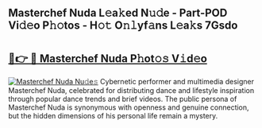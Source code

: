 ## Masterchef Nuda L𝚎a𝚔ed N𝚞𝚍e - Part-POD Vi𝚍𝚎o P𝚑𝚘tos - H𝚘𝚝 O𝚗𝚕yf𝚊ns L𝚎a𝚔s 7Gsdo

# <h2><a href="http://kfe1w8.oniu.top/?m=Masterchef+Nuda">🔗👉 🔴 Masterchef Nuda P𝚑ot𝚘𝚜 V𝚒d𝚎o</a></h2>

[![Masterchef Nuda Nu𝚍e𝚜](https://i.imgur.com/0qMVB7G.gif)](http://kfe1w8.oniu.top/?m=Masterchef+Nuda)
Cybernetic performer and multimedia designer Masterchef Nuda, celebrated for distributing dance and lifestyle inspiration through popular dance trends and brief videos. The public persona of Masterchef Nuda is synonymous with openness and genuine connection, but the hidden dimensions of his personal life remain a mystery.  
